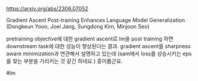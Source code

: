 https://arxiv.org/abs/2306.07052

Gradient Ascent Post-training Enhances Language Model Generalization (Dongkeun Yoon, Joel Jang, Sungdong Kim, Minjoon Seo)

pretraining objective에 대한 gradient ascent로 lm을 post training 하면 downstream task에 대한 성능이 향상된다는 결과. gradient ascent를 sharpness aware minimization과 연관해서 설명하고 있는데 (sam에서 loss를 상승시키는 eps를 찾는 부분을 가리키는 것 같긴 하네요.) 흥미롭군요.

#lm 
